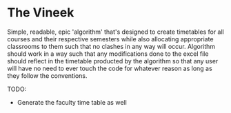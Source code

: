 # The Vineek
 Simple, readable, epic 'algorithm' that's designed to create timetables for all courses and their respective semesters while also allocating appropriate classrooms to them such that no clashes in any way will occur. Algorithm should work in a way such that any modifications done to the excel file should reflect in the timetable producted by the algorithm so that any user will have no need to ever touch the code for whatever reason as long as they follow the conventions.


TODO:
* Generate the faculty time table as well
 
